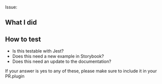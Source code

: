 Issue:

## What I did

## How to test

- Is this testable with Jest?
- Does this need a new example in Storybook?
- Does this need an update to the documentation?

If your answer is yes to any of these, please make sure to include it in
your PR.plugin

<!--

Maintainers: Please tag your pull request with at least one of the following:
`["cleanup", "BREAKING CHANGE", "feature request", "bug", "documentation", "maintenance", "dependencies", "other"]`

-->